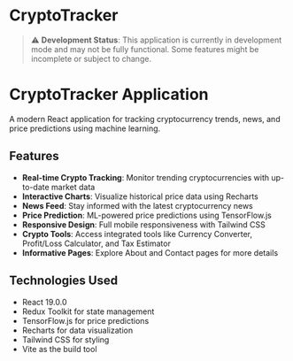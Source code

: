# CryptoTracker

> ⚠️ **Development Status**: This application is currently in development mode and may not be fully functional. Some features might be incomplete or subject to change.

# CryptoTracker Application

A modern React application for tracking cryptocurrency trends, news, and price predictions using machine learning.

## Features

- **Real-time Crypto Tracking**: Monitor trending cryptocurrencies with up-to-date market data
- **Interactive Charts**: Visualize historical price data using Recharts
- **News Feed**: Stay informed with the latest cryptocurrency news
- **Price Prediction**: ML-powered price predictions using TensorFlow.js
- **Responsive Design**: Full mobile responsiveness with Tailwind CSS
- **Crypto Tools**: Access integrated tools like Currency Converter, Profit/Loss Calculator, and Tax Estimator
- **Informative Pages**: Explore About and Contact pages for more details

## Technologies Used

- React 19.0.0
- Redux Toolkit for state management
- TensorFlow.js for price predictions
- Recharts for data visualization
- Tailwind CSS for styling
- Vite as the build tool
